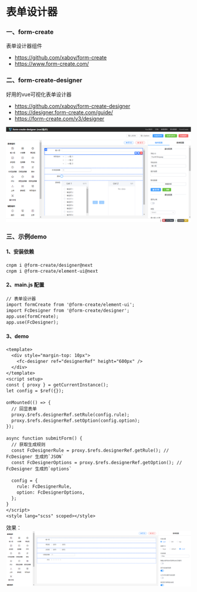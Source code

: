 # 表单设计器

### 一、form-create

表单设计器组件

- https://github.com/xaboy/form-create
- https://www.form-create.com/

### 二、form-create-designer

好用的vue可视化表单设计器

- https://github.com/xaboy/form-create-designer
- https://designer.form-create.com/guide/
- https://form-create.com/v3/designer

![](./images/08-表单设计器-1701934180840.png)

### 三、示例demo

#### 1、安装依赖

```shell
cnpm i @form-create/designer@next
cnpm i @form-create/element-ui@next
```

#### 2、main.js 配置

```
// 表单设计器
import formCreate from '@form-create/element-ui';
import FcDesigner from '@form-create/designer';
app.use(formCreate);
app.use(FcDesigner);
```

#### 3、demo

```
<template>
  <div style="margin-top: 10px">
    <fc-designer ref="designerRef" height="600px" />
  </div>
</template>
<script setup>
const { proxy } = getCurrentInstance();
let config = $ref({});

onMounted(() => {
  // 回显表单
  proxy.$refs.designerRef.setRule(config.rule);
  proxy.$refs.designerRef.setOption(config.option);
});

async function submitForm() {
  // 获取生成规则
  const FcDesignerRule = proxy.$refs.designerRef.getRule(); // FcDesigner 生成的`JSON`
  const FcDesignerOptions = proxy.$refs.designerRef.getOption(); // FcDesigner 生成的`options`

  config = {
    rule: FcDesignerRule,
    option: FcDesignerOptions,
  }; 
}
</script>
<style lang="scss" scoped></style>
```

效果：
![](./images/08-表单设计器-1701935002048.png)


